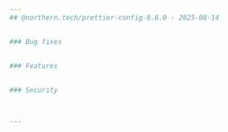 ```yaml
---
## @northern.tech/prettier-config-0.6.0 - 2025-08-14


### Bug fixes


### Features


### Security



---
```

